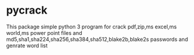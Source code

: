 # pycrack
This package simple python 3 program for crack 
pdf,zip,ms excel,ms world,ms power point files and
md5,sha1,sha224,sha256,sha384,sha512,blake2b,blake2s passwords and
genrate word list
